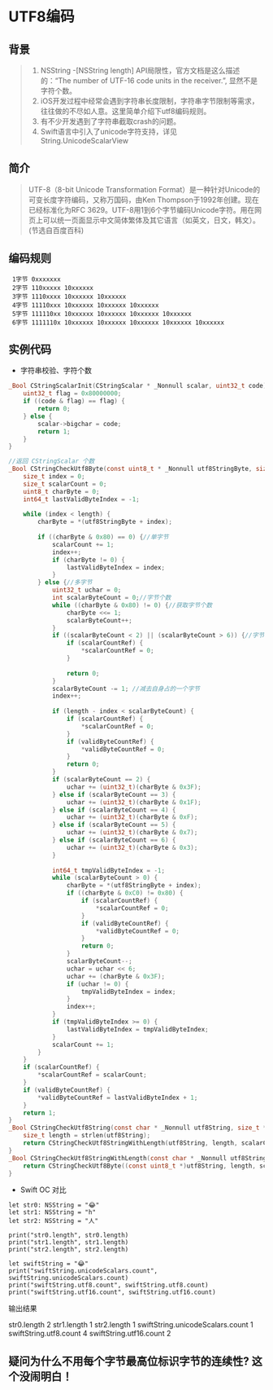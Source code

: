 # UTF8编码

## 背景
> 1. NSString -[NSString length] API局限性，官方文档是这么描述的：“The number of UTF-16 code units in the receiver.”, 显然不是字符个数。
> 2. iOS开发过程中经常会遇到字符串长度限制，字符串字节限制等需求，往往做的不尽如人意。这里简单介绍下utf8编码规则。
> 3. 有不少开发遇到了字符串截取crash的问题。
> 4. Swift语言中引入了unicode字符支持，详见 String.UnicodeScalarView

## 简介
> UTF-8（8-bit Unicode Transformation Format）是一种针对Unicode的可变长度字符编码，又称万国码，由Ken Thompson于1992年创建。现在已经标准化为RFC 3629。UTF-8用1到6个字节编码Unicode字符。用在网页上可以统一页面显示中文简体繁体及其它语言（如英文，日文，韩文）。(节选自百度百科)

## 编码规则
>
     1字节 0xxxxxxx
     2字节 110xxxxx 10xxxxxx
     3字节 1110xxxx 10xxxxxx 10xxxxxx
     4字节 11110xxx 10xxxxxx 10xxxxxx 10xxxxxx
     5字节 111110xx 10xxxxxx 10xxxxxx 10xxxxxx 10xxxxxx
     6字节 1111110x 10xxxxxx 10xxxxxx 10xxxxxx 10xxxxxx 10xxxxxx
    
## 实例代码
- 字符串校验、字符个数

```c
_Bool CStringScalarInit(CStringScalar * _Nonnull scalar, uint32_t code) {
    uint32_t flag = 0x80000000;
    if ((code & flag) == flag) {
        return 0;
    } else {
        scalar->bigchar = code;
        return 1;
    }
}

//返回 CStringScalar 个数
_Bool CStringCheckUtf8Byte(const uint8_t * _Nonnull utf8StringByte, size_t length, size_t * _Nullable scalarCountRef, size_t * _Nullable validByteCountRef) {
    size_t index = 0;
    size_t scalarCount = 0;
    uint8_t charByte = 0;
    int64_t lastValidByteIndex = -1;
    
    while (index < length) {
        charByte = *(utf8StringByte + index);
        
        if ((charByte & 0x80) == 0) {//单字节
            scalarCount += 1;
            index++;
            if (charByte != 0) {
                lastValidByteIndex = index;
            }
        } else {//多字节
            uint32_t uchar = 0;
            int scalarByteCount = 0;//字节个数
            while ((charByte & 0x80) != 0) {//获取字节个数
                charByte <<= 1;
                scalarByteCount++;
            }
            if ((scalarByteCount < 2) || (scalarByteCount > 6)) {//字节字数合法性校验
                if (scalarCountRef) {
                    *scalarCountRef = 0;
                }
                
                return 0;
            }
            scalarByteCount -= 1; //减去自身占的一个字节
            index++;
            
            if (length - index < scalarByteCount) {
                if (scalarCountRef) {
                    *scalarCountRef = 0;
                }
                if (validByteCountRef) {
                    *validByteCountRef = 0;
                }
                return 0;
            }
            if (scalarByteCount == 2) {
                uchar += (uint32_t)(charByte & 0x3F);
            } else if (scalarByteCount == 3) {
                uchar += (uint32_t)(charByte & 0x1F);
            } else if (scalarByteCount == 4) {
                uchar += (uint32_t)(charByte & 0xF);
            } else if (scalarByteCount == 5) {
                uchar += (uint32_t)(charByte & 0x7);
            } else if (scalarByteCount == 6) {
                uchar += (uint32_t)(charByte & 0x3);
            }
            
            int64_t tmpValidByteIndex = -1;
            while (scalarByteCount > 0) {
                charByte = *(utf8StringByte + index);
                if ((charByte & 0xC0) != 0x80) {
                    if (scalarCountRef) {
                        *scalarCountRef = 0;
                    }
                    if (validByteCountRef) {
                        *validByteCountRef = 0;
                    }
                    return 0;
                }
                scalarByteCount--;
                uchar = uchar << 6;
                uchar += (charByte & 0x3F);
                if (uchar != 0) {
                    tmpValidByteIndex = index;
                }
                index++;
            }
            if (tmpValidByteIndex >= 0) {
                lastValidByteIndex = tmpValidByteIndex;
            }
            scalarCount += 1;
        }
    }
    if (scalarCountRef) {
        *scalarCountRef = scalarCount;
    }
    if (validByteCountRef) {
        *validByteCountRef = lastValidByteIndex + 1;
    }
    return 1;
}
_Bool CStringCheckUtf8String(const char * _Nonnull utf8String, size_t * _Nullable scalarCount, size_t * _Nullable validByteCountRef) {
    size_t length = strlen(utf8String);
    return CStringCheckUtf8StringWithLength(utf8String, length, scalarCount, validByteCountRef);
}
_Bool CStringCheckUtf8StringWithLength(const char * _Nonnull utf8String, size_t length, size_t * _Nullable scalarCount, size_t * _Nullable validByteCountRef) {
    return CStringCheckUtf8Byte((const uint8_t *)utf8String, length, scalarCount, validByteCountRef);
}
```

- Swift OC 对比

```
let str0: NSString = "😂"
let str1: NSString = "h"
let str2: NSString = "人"

print("str0.length", str0.length)
print("str1.length", str1.length)
print("str2.length", str2.length)

let swiftString = "😂"
print("swiftString.unicodeScalars.count", swiftString.unicodeScalars.count)
print("swiftString.utf8.count", swiftString.utf8.count)
print("swiftString.utf16.count", swiftString.utf16.count)
```
输出结果 
>
str0.length 2
str1.length 1
str2.length 1
swiftString.unicodeScalars.count 1
swiftString.utf8.count 4
swiftString.utf16.count 2

## 疑问为什么不用每个字节最高位标识字节的连续性? 这个没闹明白！